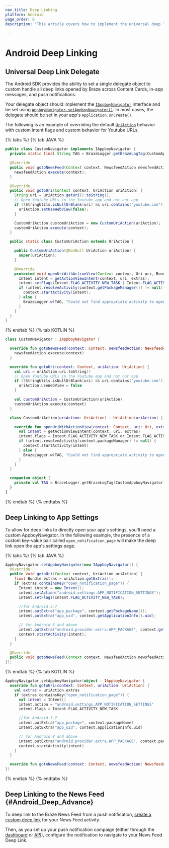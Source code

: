 ```yaml
---
nav_title: Deep Linking
platform: Android
page_order: 0
description: "This article covers how to implement the universal deep linking delegate for your Android app, as well as examples on how to deep link to app settings or a News Feed."

---
```


# Android Deep Linking

## Universal Deep Link Delegate

The Android SDK provides the ability to set a single delegate object to custom handle all deep links opened by Braze across Content Cards, in-app messages, and push notifications.

Your delegate object should implement the [`IAppboyNavigator`][udl-3] interface and be set using [`AppboyNavigator.setAppboyNavigator()`][udl-2]. In most cases, the delegate should be set in your app's `Application.onCreate()`.

The following is an example of overriding the default [`UriAction`][udl-1] behavior with custom intent flags and custom behavior for Youtube URLs.

{% tabs %}
{% tab JAVA %}

```java
public class CustomNavigator implements IAppboyNavigator {
  private static final String TAG = BrazeLogger.getBrazeLogTag(CustomAppboyNavigator.class);

  @Override
  public void gotoNewsFeed(Context context, NewsfeedAction newsfeedAction) {
    newsfeedAction.execute(context);
  }

  @Override
  public void gotoUri(Context context, UriAction uriAction) {
    String uri = uriAction.getUri().toString();
    // Open Youtube URLs in the Youtube app and not our app
    if (!StringUtils.isNullOrBlank(uri) && uri.contains("youtube.com")) {
      uriAction.setUseWebView(false);
    }

    CustomUriAction customUriAction = new CustomUriAction(uriAction);
    customUriAction.execute(context);
  }

  public static class CustomUriAction extends UriAction {

    public CustomUriAction(@NonNull UriAction uriAction) {
      super(uriAction);
    }

    @Override
    protected void openUriWithActionView(Context context, Uri uri, Bundle extras) {
      Intent intent = getActionViewIntent(context, uri, extras);
      intent.setFlags(Intent.FLAG_ACTIVITY_NEW_TASK | Intent.FLAG_ACTIVITY_CLEAR_TOP | Intent.FLAG_ACTIVITY_SINGLE_TOP);
      if (intent.resolveActivity(context.getPackageManager()) != null) {
        context.startActivity(intent);
      } else {
        BrazeLogger.w(TAG, "Could not find appropriate activity to open for deep link " + uri + ".");
      }
    }
  }
}
```

{% endtab %}
{% tab KOTLIN %}

```kotlin
class CustomNavigator : IAppboyNavigator {

  override fun gotoNewsFeed(context: Context, newsfeedAction: NewsfeedAction) {
    newsfeedAction.execute(context)
  }

  override fun gotoUri(context: Context, uriAction: UriAction) {
    val uri = uriAction.uri.toString()
    // Open Youtube URLs in the Youtube app and not our app
    if (!StringUtils.isNullOrBlank(uri) && uri.contains("youtube.com")) {
      uriAction.useWebView = false
    }

    val customUriAction = CustomUriAction(uriAction)
    customUriAction.execute(context)
  }

  class CustomUriAction(uriAction: UriAction) : UriAction(uriAction) {

    override fun openUriWithActionView(context: Context, uri: Uri, extras: Bundle) {
      val intent = getActionViewIntent(context, uri, extras)
      intent.flags = Intent.FLAG_ACTIVITY_NEW_TASK or Intent.FLAG_ACTIVITY_CLEAR_TOP or Intent.FLAG_ACTIVITY_SINGLE_TOP
      if (intent.resolveActivity(context.packageManager) != null) {
        context.startActivity(intent)
      } else {
        BrazeLogger.w(TAG, "Could not find appropriate activity to open for deep link $uri.")
      }
    }
  }

  companion object {
    private val TAG = BrazeLogger.getBrazeLogTag(CustomAppboyNavigator::class.java)
  }
}
```

{% endtab %}
{% endtabs %}

## Deep Linking to App Settings

To allow for deep links to directly open your app's settings, you'll need a custom AppboyNavigator. In the following example, the presence of a custom key-value pair called `open_notification_page` will make the deep link open the app's settings page.

{% tabs %}
{% tab JAVA %}

```java
AppboyNavigator.setAppboyNavigator(new IAppboyNavigator() {
  @Override
  public void gotoUri(Context context, UriAction uriAction) {
    final Bundle extras = uriAction.getExtras();
    if (extras.containsKey("open_notification_page")) {
      Intent intent = new Intent();
      intent.setAction("android.settings.APP_NOTIFICATION_SETTINGS");
      intent.setFlags(Intent.FLAG_ACTIVITY_NEW_TASK);

      //for Android 5-7
      intent.putExtra("app_package", context.getPackageName());
      intent.putExtra("app_uid", context.getApplicationInfo().uid);

      // for Android 8 and above
      intent.putExtra("android.provider.extra.APP_PACKAGE", context.getPackageName());
      context.startActivity(intent);
    }
  }

  @Override
  public void gotoNewsFeed(Context context, NewsfeedAction newsfeedAction) {}
});
```

{% endtab %}
{% tab KOTLIN %}

```kotlin
AppboyNavigator.setAppboyNavigator(object : IAppboyNavigator {
  override fun gotoUri(context: Context, uriAction: UriAction) {
    val extras = uriAction.extras
    if (extras.containsKey("open_notification_page")) {
      val intent = Intent()
      intent.action = "android.settings.APP_NOTIFICATION_SETTINGS"
      intent.flags = Intent.FLAG_ACTIVITY_NEW_TASK

      //for Android 5-7
      intent.putExtra("app_package", context.packageName)
      intent.putExtra("app_uid", context.applicationInfo.uid)

      // for Android 8 and above
      intent.putExtra("android.provider.extra.APP_PACKAGE", context.packageName)
      context.startActivity(intent)
    }
  }

  override fun gotoNewsFeed(context: Context, newsfeedAction: NewsfeedAction) {}
})
```

{% endtab %}
{% endtabs %}

## Deep Linking to the News Feed {#Android_Deep_Advance}

To deep link to the Braze News Feed from a push notification, [create a custom deep link][1] for your News Feed activity.

Then, as you set up your push notification campaign (either through the [dashboard][2] or [API][3]), configure the notification to navigate to your News Feed Deep Link.

[1]: {{site.baseurl}}/developer_guide/platform_integration_guides/android/push_notifications/integration/standard_integration/#step-4-add-deep-links
[2]: {{site.baseurl}}/user_guide/message_building_by_channel/push/creating_a_push_message/#creating-a-push-message
[3]: {{site.baseurl}}/api/endpoints/messaging/
[udl-1]: https://appboy.github.io/appboy-android-sdk/javadocs/com/appboy/ui/actions/UriAction.html
[udl-2]: https://appboy.github.io/appboy-android-sdk/javadocs/com/appboy/ui/AppboyNavigator.html#setAppboyNavigator-com.appboy.IAppboyNavigator-
[udl-3]: https://appboy.github.io/appboy-android-sdk/javadocs/com/appboy/IAppboyNavigator.html

